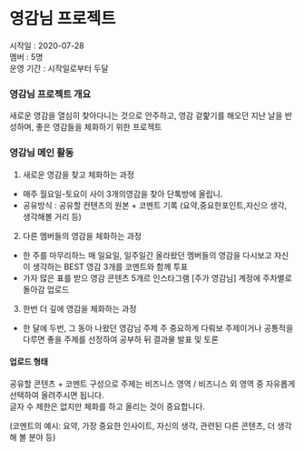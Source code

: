 # 영감님 프로젝트
시작일 : 2020-07-28 <br>
멤버 : 5명<br>
운영 기간 : 시작일로부터 두달<br>

### 영감님 프로젝트 개요
새로운 영감을 열심히 찾아다니는 것으로 안주하고, 영감 겉핥기를 해오던 지난 날을 반성하며, 좋은 영감들을 체화하기 위한 프로젝트

### 영감님 메인 활동
1. 새로운 영감을 찾고 체화하는 과정
- 매주 월요일-토요이 사이 3개의영감을 찾아 단톡방에 올립니.
- 공유방식 : 공유할 컨텐츠의 원본 + 코멘트 기록 (요약,중요한포인트,자신으 생각, 생각해볼 거리 등)

2. 다른 멤버들의 영감을 체화하는 과정
- 한 주를 마무리하느 매 일요일, 일주일간 올라왔던 멤버들의 영감을 다시보고
자신이 생각하는 BEST 영감 3개를 코멘트와 함께 투표
- 가자 많은 표를 받으 영감 콘텐츠 5개르 인스타그램 [주가 영감님] 계정에 주차별로 돌아감 업로드

3. 한번 더 깊에 영감을 체화하는 과정
- 한 달에 두번, 그 동아 나왔던 영감님 주제 주 중요하게 다뤄보 주제이거나 공통적을 다루면 좋을 주제를 선정하여
공부하 뒤 결과물 발표 및 토론

#### 업로드 형태
공유할 콘텐츠 + 코멘트 구성으로 주제는 비즈니스 영역 / 비즈니스 외 영역 중 자유롭게 선택하여 올려주시면 됩니다. <br>
글자 수 제한은 없지만 체화를 하고 올리는 것이 중요합니다. <br>

(코멘트의 예시: 요약, 가장 중요한 인사이트, 자신의 생각, 관련된 다른 콘텐츠, 더 생각해 볼 분야 등)
